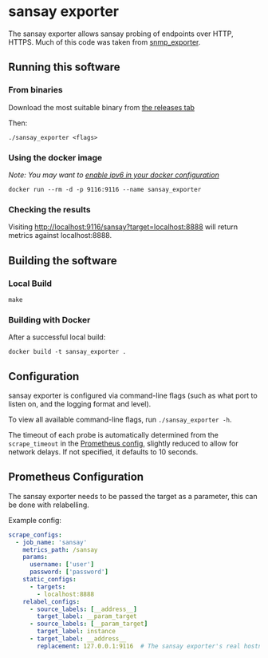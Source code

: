# sansay exporter


The sansay exporter allows sansay probing of endpoints over
HTTP, HTTPS.  Much of this code was taken from [snmp_exporter](https://github.com/prometheus/snmp_exporter).

## Running this software

### From binaries

Download the most suitable binary from [the releases tab](https://github.com/magna5/sansay_exporter/releases)

Then:

    ./sansay_exporter <flags>


### Using the docker image

*Note: You may want to [enable ipv6 in your docker configuration](https://docs.docker.com/v17.09/engine/userguide/networking/default_network/ipv6/)*

    docker run --rm -d -p 9116:9116 --name sansay_exporter

### Checking the results

Visiting [http://localhost:9116/sansay?target=localhost:8888](http://localhost:9116/sansay?target=localhost:8888&username=user&password=password)
will return metrics against localhost:8888.

## Building the software

### Local Build

    make


### Building with Docker

After a successful local build:

    docker build -t sansay_exporter .

## Configuration

sansay exporter is configured via command-line flags (such as what port to listen on, and the logging format and level).

To view all available command-line flags, run `./sansay_exporter -h`.

The timeout of each probe is automatically determined from the `scrape_timeout` in the [Prometheus config](https://prometheus.io/docs/operating/configuration/#configuration-file), slightly reduced to allow for network delays.
If not specified, it defaults to 10 seconds.

## Prometheus Configuration

The sansay exporter needs to be passed the target as a parameter, this can be
done with relabelling.

Example config:
```yml
scrape_configs:
  - job_name: 'sansay'
    metrics_path: /sansay
    params:
      username: ['user']
      password: ['password']
    static_configs:
      - targets:
        - localhost:8888    
    relabel_configs:
      - source_labels: [__address__]
        target_label: __param_target
      - source_labels: [__param_target]
        target_label: instance
      - target_label: __address__
        replacement: 127.0.0.1:9116  # The sansay exporter's real hostname:port.
```
